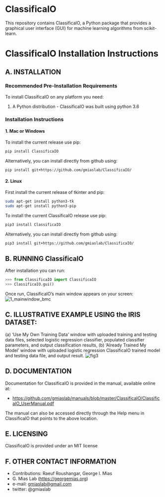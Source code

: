 # ClassificaIO
This repository contains ClassificaIO, a Python package that provides a graphical user interface (GUI) for machine learning algorithms from scikit-learn.

# ClassificaIO Installation Instructions
## A. INSTALLATION

### Recommended Pre-Installation Requirements
To install ClassificaIO on any platform you need:
1. A Python distribution - ClassificaIO was built using python 3.6

### Installation Instructions

#### 1. Mac or Windows
To install the current release use pip:

```bash
pip install ClassificaIO
```
Alternatively, you can install directly from github using:

```bash
pip install git+https://github.com/gmiaslab/ClassificaIO/
```


#### 2. Linux
First install the current release of tkinter and pip:

```bash
sudo apt-get install python3-tk
sudo apt-get install python3-pip
```

To install the current ClassificaIO release use pip:

```bash
pip3 install ClassificaIO
```
Alternatively, you can install directly from github using:

```bash
pip3 install git+https://github.com/gmiaslab/ClassificaIO/
```


## B. RUNNING ClassificaIO
After installation you can run:

```python
>>> from ClassificaIO import ClassificaIO
>>> ClassificaIO.gui()
```

Once run, ClassificaIO’s main window appears on your screen: 
![1_mainwindow_bmc](https://user-images.githubusercontent.com/39611565/47616405-97b37100-da92-11e8-8165-11ea470d5950.jpg)

## C. ILLUSTRATIVE EXAMPLE USING the IRIS DATASET: 
(a) ‘Use My Own Training Data’ window with uploaded training and testing data files, selected logistic regression classifier, populated classifier parameters, and output classification results, (b) ‘Already Trained My Model’ window with uploaded logistic regression ClassificaIO trained model and testing data file, and output result.
![fig3](https://user-images.githubusercontent.com/39611565/47617792-773ee300-daa1-11e8-8c96-4d1820f7c78a.jpg)

## D. DOCUMENTATION
Documentation for ClassificaIO is provided in the manual, available online at:
* https://github.com/gmiaslab/manuals/blob/master/ClassificaIO/ClassificaIO_UserManual.pdf

The manual can also be accessed directly through the Help menu in ClassificaIO that points to the above location.

## E. LICENSING
ClassificaIO is provided under an MIT license

## F. OTHER CONTACT INFORMATION
* Contributions:
Raeuf Roushangar,
George I. Mias
* G. Mias Lab (https://georgemias.org)
* e-mail: gmiaslab@gmail.com
* twitter: @gmiaslab
